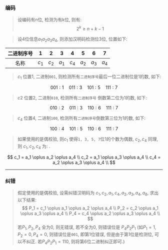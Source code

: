 ### 编码
> 设编码有n位, 检测为有k位, 则有:
$$
2^k \geq n + k - 1
$$



> 设4位信息$a_1a_2a_3a_4$, 则添加汉明码检测位3位, 位置如下:

| 二进制序号 | 1     | 2     | 3    | 4    | 5    | 6    | 7    |
| :--------: | ----- | ----- | ---- | ---- | ---- | ---- | ---- |
|    名称    | $c_1$ | $c_2$ | $a_1$ | $c_4$ |$a_2$ | $a_3$ |$a_4$|

>  $c_1$ 位置1, 二进制`001`, 则检测所有`二进制序号`最后一位二进制位是1的数, 如下:

$$
001: 1 \quad 011: 3 \quad 101: 5 \quad 111: 7
$$

> $c2$ 位置2, 二进制`010`, 检测所有`二进制序号` 倒数第二位为1的数, 如下:

$$
010: 2 \quad 011: 3 \quad 110: 6 \quad 111: 7
$$

> $c_4$ 位置4, 二进制`100`, 检测所有`二进制序号`倒数第三位为1的数, 如下:

$$
100: 4 \quad 101: 5 \quad 110: 6 \quad 111: 7
$$

> 如果使用的是偶校验, 则$c_1$ 使得`1, 3, 5, 7`位1的个数为偶数,  $c_2, c_4$ 同理, 则 $c_1, c_2, c_4$ 为:  .

$$
c_1 = a_1 \oplus a_2 \oplus a_4 \\ 
c_2 = a_1 \oplus a_3 \oplus a_4 \\
c_4 = a_2 \oplus a_3 \oplus a_4 \\
$$

---

### 纠错

> 假定使用的是偶校验, 设需纠错汉明码为 $c_1, c_2, a_1, c_4, a_2, a_3, a_4, a_8$, 求出以下结果:
$$
P_1 = c_1 \oplus a_1 \oplus a_2 \oplus a_4 \\ 
P_2 = c_2 \oplus a_1 \oplus a_3 \oplus a_4 \\
P_4 = c_4 \oplus a_2 \oplus a_3 \oplus a_4 \\
$$
> 若$P_1, P_2,P_4$ 全为0, 则无错误, 若不全为0, 则错误位是 $P_4P_2P_1$ (如$P_1=1, P_2=0, P_4=0$, 则错误位是`001`, 即第1位错误, 但是由于第1位是检测位, 可以不纠正. 若$P_4P_2P_1 = 110$, 则将第6位二进制纠正即可.)